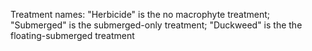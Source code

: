 Treatment names: "Herbicide" is the no macrophyte treatment; "Submerged" is the submerged-only treatment; "Duckweed" is the the floating-submerged treatment
